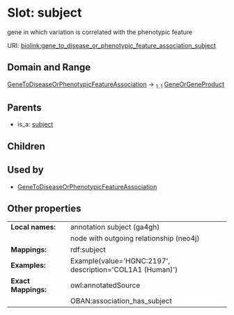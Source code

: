 
# Slot: subject


gene in which variation is correlated with the phenotypic feature

URI: [biolink:gene_to_disease_or_phenotypic_feature_association_subject](https://w3id.org/biolink/gene_to_disease_or_phenotypic_feature_association_subject)


## Domain and Range

[GeneToDiseaseOrPhenotypicFeatureAssociation](GeneToDiseaseOrPhenotypicFeatureAssociation.md) &#8594;  <sub>1..1</sub> [GeneOrGeneProduct](GeneOrGeneProduct.md)

## Parents

 *  is_a: [subject](subject.md)

## Children


## Used by

 * [GeneToDiseaseOrPhenotypicFeatureAssociation](GeneToDiseaseOrPhenotypicFeatureAssociation.md)

## Other properties

|  |  |  |
| --- | --- | --- |
| **Local names:** | | annotation subject (ga4gh) |
|  | | node with outgoing relationship (neo4j) |
| **Mappings:** | | rdf:subject |
| **Examples:** | | Example(value='HGNC:2197', description='COL1A1 (Human)') |
| **Exact Mappings:** | | owl:annotatedSource |
|  | | OBAN:association_has_subject |

